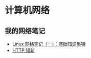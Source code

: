 # 计算机网络


## 我的网络笔记

- [Linux 网络笔记（一）：基础知识集锦](https://www.cnblogs.com/kirito-c/p/12116371.html)
- [HTTP 知新](https://www.cnblogs.com/kirito-c/p/10357364.html)